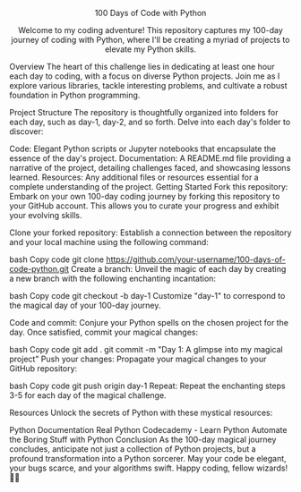<p align="center">100 Days of Code with Python</p>
<p align="center">
  Welcome to my coding adventure! This repository captures my 100-day journey of coding with Python, where I'll be creating a myriad of projects to elevate my Python skills.
</p>
Overview
The heart of this challenge lies in dedicating at least one hour each day to coding, with a focus on diverse Python projects. Join me as I explore various libraries, tackle interesting problems, and cultivate a robust foundation in Python programming.

Project Structure
The repository is thoughtfully organized into folders for each day, such as day-1, day-2, and so forth. Delve into each day's folder to discover:

Code: Elegant Python scripts or Jupyter notebooks that encapsulate the essence of the day's project.
Documentation: A README.md file providing a narrative of the project, detailing challenges faced, and showcasing lessons learned.
Resources: Any additional files or resources essential for a complete understanding of the project.
Getting Started
Fork this repository: Embark on your own 100-day coding journey by forking this repository to your GitHub account. This allows you to curate your progress and exhibit your evolving skills.

Clone your forked repository: Establish a connection between the repository and your local machine using the following command:

bash
Copy code
git clone https://github.com/your-username/100-days-of-code-python.git
Create a branch: Unveil the magic of each day by creating a new branch with the following enchanting incantation:

bash
Copy code
git checkout -b day-1
Customize "day-1" to correspond to the magical day of your 100-day journey.

Code and commit: Conjure your Python spells on the chosen project for the day. Once satisfied, commit your magical changes:

bash
Copy code
git add .
git commit -m "Day 1: A glimpse into my magical project"
Push your changes: Propagate your magical changes to your GitHub repository:

bash
Copy code
git push origin day-1
Repeat: Repeat the enchanting steps 3-5 for each day of the magical challenge.

Resources
Unlock the secrets of Python with these mystical resources:

Python Documentation
Real Python
Codecademy - Learn Python
Automate the Boring Stuff with Python
Conclusion
As the 100-day magical journey concludes, anticipate not just a collection of Python projects, but a profound transformation into a Python sorcerer. May your code be elegant, your bugs scarce, and your algorithms swift. Happy coding, fellow wizards! 🧙✨